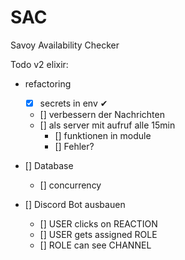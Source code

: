 # SAC
Savoy Availability Checker





Todo v2 elixir:
- refactoring
  - [x] secrets in env ✔
  - [] verbessern der Nachrichten
  - [] als server mit aufruf alle 15min
    - [] funktionen in module
    - [] Fehler?

- [] Database
  - [] concurrency

- [] Discord Bot ausbauen
  - [] USER clicks on REACTION
  - [] USER gets assigned ROLE
  - [] ROLE can see CHANNEL